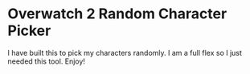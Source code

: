 # Overwatch 2 Random Character Picker

I have built this to pick my characters randomly. I am a full flex so I just needed this tool. Enjoy!
